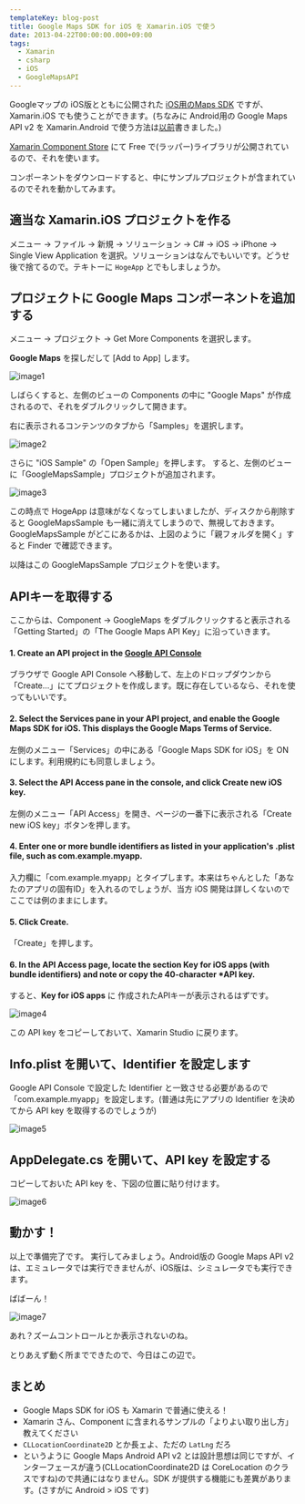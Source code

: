 ```yaml
---
templateKey: blog-post
title: Google Maps SDK for iOS を Xamarin.iOS で使う
date: 2013-04-22T00:00:00.000+09:00
tags:
  - Xamarin
  - csharp
  - iOS
  - GoogleMapsAPI
---
```

Googleマップの iOS版とともに公開された [iOS用のMaps SDK](https://developers.google.com/maps/documentation/ios/) ですが、Xamarin.iOS でも使うことができます。(ちなみに Android用の Google Maps API v2 を Xamarin.Android で使う方法は[以前](http://amay077.github.io/blog/2013/03/05/xamarin-android-using-google-maps-android-api-v2/)書きました。)
<!--more-->
[Xamarin Component Store](http://components.xamarin.com/) にて Free で(ラッパー)ライブラリが公開されているので、それを使います。

コンポーネントをダウンロードすると、中にサンプルプロジェクトが含まれているのでそれを動かしてみます。

## 適当な Xamarin.iOS プロジェクトを作る

メニュー -> ファイル -> 新規 -> ソリューション -> C# -> iOS -> iPhone -> Single View Application を選択。ソリューションはなんでもいいです。どうせ後で捨てるので。テキトーに ``HogeApp`` とでもしましょうか。

## プロジェクトに Google Maps コンポーネントを追加する

メニュー -> プロジェクト -> Get More Components を選択します。

**Google Maps** を探しだして [Add to App] します。

![image1](/img/posts/gmap_on_xamarin_ios_1.png)

しばらくすると、左側のビューの Components の中に "Google Maps" が作成されるので、それをダブルクリックして開きます。

右に表示されるコンテンツのタブから「Samples」を選択します。

![image2](/img/posts/gmap_on_xamarin_ios_2.png)

さらに "iOS Sample" の「Open Sample」を押します。
すると、左側のビューに「GoogleMapsSample」プロジェクトが追加されます。

![image3](/img/posts/gmap_on_xamarin_ios_3.png)

この時点で HogeApp は意味がなくなってしまいましたが、ディスクから削除すると GoogleMapsSample も一緒に消えてしまうので、無視しておきます。GoogleMapsSample がどこにあるかは、上図のように「親フォルダを開く」すると Finder で確認できます。

以降はこの GoogleMapsSample プロジェクトを使います。

## APIキーを取得する

ここからは、Component -> GoogleMaps をダブルクリックすると表示される「Getting Started」の「The Google Maps API Key」に沿っていきます。

#### 1. Create an API project in the [Google API Console](https://code.google.com/apis/console)

ブラウザで Google API Console へ移動して、左上のドロップダウンから「Create…」にてプロジェクトを作成します。既に存在しているなら、それを使ってもいいです。

#### 2. Select the Services pane in your API project, and enable the Google Maps SDK for iOS. This displays the Google Maps Terms of Service. 

左側のメニュー「Services」の中にある「Google Maps SDK for iOS」を ON にします。利用規約にも同意しましょう。

#### 3. Select the API Access pane in the console, and click Create new iOS key. 

左側のメニュー「API Access」を開き、ページの一番下に表示される「Create new iOS key」ボタンを押します。

#### 4. Enter one or more bundle identifiers as listed in your application's .plist file, such as com.example.myapp. 

入力欄に「com.example.myapp」とタイプします。本来はちゃんとした「あなたのアプリの固有ID」を入れるのでしょうが、当方 iOS 開発は詳しくないのでここでは例のままにします。

#### 5. Click Create. 

「Create」を押します。

#### 6. In the API Access page, locate the section Key for iOS apps (with bundle identifiers) and note or copy the 40-character *API key. 

すると、**Key for iOS apps** に 作成されたAPIキーが表示されるはずです。

![image4](/img/posts/gmap_on_xamarin_ios_4.png)

この API key をコピーしておいて、Xamarin Studio に戻ります。

## Info.plist を開いて、Identifier を設定します

Google API Console で設定した Identifier と一致させる必要があるので「com.example.myapp」を設定します。(普通は先にアプリの Identifier を決めてから API key を取得するのでしょうが)

![image5](/img/posts/gmap_on_xamarin_ios_5.png)

## AppDelegate.cs を開いて、API key を設定する

コピーしておいた API key を、下図の位置に貼り付けます。

![image6](/img/posts/gmap_on_xamarin_ios_6.png)


## 動かす！

以上で準備完了です。
実行してみましょう。Android版の Google Maps API v2 は、エミュレータでは実行できませんが、iOS版は、シミュレータでも実行できます。

ばばーん！

![image7](/img/posts/gmap_on_xamarin_ios_7.png)

あれ？ズームコントロールとか表示されないのね。

とりあえず動く所までできたので、今日はこの辺で。

## まとめ
* Google Maps SDK for iOS も Xamarin で普通に使える！
* Xamarin さん、Component に含まれるサンプルの「よりよい取り出し方」教えてください
* ``CLLocationCoordinate2D`` とか長ェよ、ただの ``LatLng`` だろ
* というように Google Maps Android API v2 とは設計思想は同じですが、インターフェースが違う(CLLocationCoordinate2D は CoreLocation のクラスですね)ので共通にはなりません。SDK が提供する機能にも差異があります。(さすがに Android > iOS です)